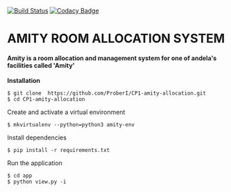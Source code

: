[![Build Status](https://travis-ci.org/ProberI/CP1-amity-allocation.svg?branch=master)](https://travis-ci.org/ProberI/CP1-amity-allocation)
[![Codacy Badge](https://api.codacy.com/project/badge/Grade/4879e38ba60d40a995a967ac1f669dcc)](https://www.codacy.com/app/ProberI/CP1-amity-allocation?utm_source=github.com&amp;utm_medium=referral&amp;utm_content=ProberI/CP1-amity-allocation&amp;utm_campaign=Badge_Grade)
# AMITY ROOM ALLOCATION SYSTEM
#### Amity is a room allocation and management system for one of andela's facilities called 'Amity'

**Installation**

```
$ git clone  https://github.com/ProberI/CP1-amity-allocation.git
$ cd CP1-amity-allocation

```

Create and activate a virtual environment

```
$ mkvirtualenv --python=python3 amity-env
```

Install dependencies

```
$ pip install -r requirements.txt
```
Run the application

```
$ cd app
$ python view.py -i
```


